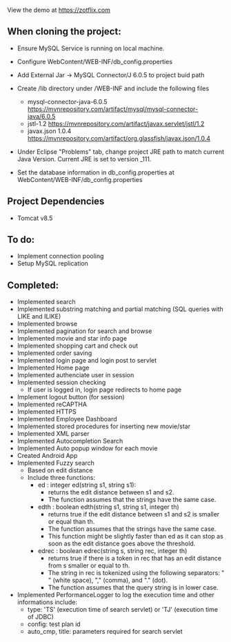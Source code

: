 View the demo at https://zotflix.com

## When cloning the project:
  - Ensure MySQL Service is running on local machine.
  - Configure WebContent/WEB-INF/db_config.properties
  
  - Add External Jar -> MySQL Connector/J 6.0.5 to project buid path
  - Create /lib directory under /WEB-INF and include the following files
    - mysql-connector-java-6.0.5 https://mvnrepository.com/artifact/mysql/mysql-connector-java/6.0.5
    - jstl-1.2 https://mvnrepository.com/artifact/javax.servlet/jstl/1.2
    - javax.json 1.0.4 https://mvnrepository.com/artifact/org.glassfish/javax.json/1.0.4
  - Under Eclipse "Problems" tab, change project JRE path to match current Java Version. Current JRE is set to version _111.
  - Set the database information in db_config.properties at WebContent/WEB-INF/db_config.properties
  
## Project Dependencies
  - Tomcat v8.5
  
## To do:
  - Implement connection pooling
  - Setup MySQL replication
  
## Completed:
  - Implemented search
  - Implemented substring matching and partial matching (SQL queries with LIKE and ILIKE)
  - Implemented browse
  - Implemented pagination for search and browse
  - Implemented movie and star info page
  - Implemented shopping cart and check out
  - Implemented order saving
  - Implemented login page and login post to servlet
  - Implemented Home page
  - Implemented authenciate user in session
  - Implemented session checking
    - If user is logged in, login page redirects to home page
  - Implement logout button (for session)
  - Implemented reCAPTHA
  - Implemented HTTPS
  - Implemented Employee Dashboard
  - Implemented stored procedures for inserting new movie/star
  - Implemented XML parser
  - Implemented Autocompletion Search
  - Implemented Auto popup window for each movie
  - Created Android App
  - Implemented Fuzzy search
  	- Based on edit distance
  	- Include three functions: 
  		- ed : integer ed(string s1, string s1):
  			- returns the edit distance between s1 and s2. 
  			- The function assumes that the strings have the same case.
		- edth : boolean edth(string s1, string s1, integer th)
			- returns true if the edit distance between s1 and s2 is smaller or equal than th. 
			- The function assumes that the strings have the same case.
			- This function might be slightly faster than ed as it can stop as soon as the edit distance goes above the threshold.
 		- edrec : boolean edrec(string s, string rec, integer th)
 			- returns true if there is a token in rec that has an edit distance from s smaller or equal to th. 
 			- The string in rec is tokenized using the following separators: " " (white space), "," (comma), and "." (dot).
 			- The function assumes that the query string is in lower case.
 - Implemented PerformanceLogger to log the execution time and other informations include:
 	- type: 'TS' (execution time of search servlet) or 'TJ' (execution time of JDBC) 
 	- config: test plan id
 	- auto_cmp, title: parameters required for search servlet   
 	
 	 